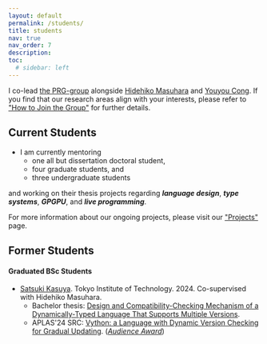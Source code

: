 ```yaml
---
layout: default
permalink: /students/
title: students
nav: true
nav_order: 7
description: 
toc:
  # sidebar: left
---
```


I co-lead [the PRG-group](http://prg.is.titech.ac.jp/) alongside [Hidehiko Masuhara](https://prg.is.titech.ac.jp/people/masuhara/) and [Youyou Cong](https://sites.google.com/site/youyoucong212/).
If you find that our research areas align with your interests, please refer to ["How to Join the Group"](https://prg.is.titech.ac.jp/people/how-to-join/) for further details.

## Current Students

- I am currently mentoring 
  - one all but dissertation doctoral student,
  <!-- Over: Luthfan -->
  - four graduate students, and 
  <!-- M2: Kiuchi, M1:Kasuya, Peien, Suda -->
  - three undergraduate students
  <!-- B4: Inaba, Yoshio, Hayashi -->

and working on their thesis projects regarding <b><i>language design</i></b>, <b><i>type systems</i></b>, <b><i>GPGPU</i></b>, and <b><i>live programming</i></b>.

For more information about our ongoing projects, please visit our ["Projects"](https://prg.is.titech.ac.jp/projects/) page.

## Former Students
<!-- ### Graduated PhD Students -->

<!-- ### Graduated MSc Students -->

#### Graduated BSc Students
- <a class="font-weight-bold" href="https://prg.is.titech.ac.jp/people/kasuya/">Satsuki Kasuya</a>. Tokyo Institute of Technology. 2024. Co-supervised with Hidehiko Masuhara.<br>
  - Bachelor thesis: <a href="https://prg.is.titech.ac.jp/news/bachelor-defense-2024-02/">Design and Compatibility-Checking Mechanism of a Dynamically-Typed Language That Supports Multiple Versions</a>.<br>
  - APLAS'24 SRC: <a href="https://conf.researchr.org/details/aplas-2024/src-and-posters%3F/7/-SRC-Vython-a-Language-with-Dynamic-Version-Checking-for-Gradual-Updating">Vython: a Language with Dynamic Version Checking for Gradual Updating</a>. (<i><a href="https://conf.researchr.org/track/aplas-2024/src-and-posters%3F#audience-awards">Audience Award</a></i>)